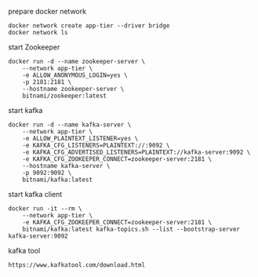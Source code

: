 
prepare docker network
```shell
docker network create app-tier --driver bridge
docker network ls
```

start Zookeeper
```shell
docker run -d --name zookeeper-server \
    --network app-tier \
    -e ALLOW_ANONYMOUS_LOGIN=yes \
    -p 2181:2181 \
    --hostname zookeeper-server \
    bitnami/zookeeper:latest
```
start kafka
```shell
docker run -d --name kafka-server \
    --network app-tier \
    -e ALLOW_PLAINTEXT_LISTENER=yes \
    -e KAFKA_CFG_LISTENERS=PLAINTEXT://:9092 \
    -e KAFKA_CFG_ADVERTISED_LISTENERS=PLAINTEXT://kafka-server:9092 \
    -e KAFKA_CFG_ZOOKEEPER_CONNECT=zookeeper-server:2181 \
    --hostname kafka-server \
    -p 9092:9092 \
    bitnami/kafka:latest
```
start kafka client
```shell
docker run -it --rm \
    --network app-tier \
    -e KAFKA_CFG_ZOOKEEPER_CONNECT=zookeeper-server:2181 \
    bitnami/kafka:latest kafka-topics.sh --list --bootstrap-server kafka-server:9092
```
kafka tool
```shell
https://www.kafkatool.com/download.html
```